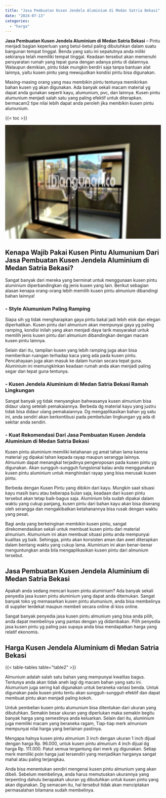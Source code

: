 ```yaml
---
title: "Jasa Pembuatan Kusen Jendela Aluminium di Medan Satria Bekasi"
date: "2024-07-13"
categories: 
  - "harga"
---
```


**Jasa Pembuatan Kusen Jendela Aluminium di Medan Satria Bekasi** – Pintu menjadi bagian keperluan yang betul-betul paling dibutuhkan dalam suatu bangunan tempat tinggal. Benda yang satu ini sepatutnya anda miliki sekiranya telah memiliki tempat tinggal. Keadaan tersebut akan memenuhi persyaratan rumah yang tepat guna dengan adanya pintu di dalamnya. Walaupun demikian, pintu tidak mungkin berdiri saja tanpa bantuan alat lainnya, yaitu kusen pintu yang mewujudkan kondisi pintu bisa digunakan.

Masing-masing orang yang mau membikin pintu tentunya memikirkan bahan kusen yg akan digunakan. Ada banyak sekali macam material yg dapat anda gunakan seperti kayu, alumunium, pvc, dan lainnya. Kusen pintu alumunium menjadi salah satu yang paling efektif untuk diterapkan. bermacam2 tipe nilai lebih dapat anda peroleh jika membikin kusen pintu alumunium.

{{< toc >}}

![Jasa Pembuatan Kusen Jendela Aluminium di Medan Satria Bekasi](/images/harga-kusen-jendela-alumunium-06.png)

## Kenapa Wajib Pakai Kusen Pintu Alumunium Dari Jasa Pembuatan Kusen Jendela Aluminium di Medan Satria Bekasi?

Sangat banyak dari mereka yang berminat untuk menggunaan kusen pintu aluminium diperbandingkan dg jenis kusen yang lain. Berikut sebagian alasan kenapa orang-orang lebih memilih kusen pintu almunium dibandingi bahan lainnya!

### \- Style Alumunium Paling Ramping

Siapa sih yg tidak mengharapkan gaya pintu bakal jadi lebih elok dan elegan diperhatikan. Kusen pintu dari almunium akan mempunyai gaya yg paling ramping, kondisi inilah yang akan menjadi daya tarik masyarakat untuk memilih jenis kusen pintu dari almunium dibandingkan dengan macam kusen pintu lainnya.

Selain dari itu, tampilan kusen yang lebih ramping juga akan bisa memberikan ruangan terhadap kaca yang ada pada kusen pintu. Pencahayaan juga akan masuk ke dalam hunian secara tepat guna. Aluminium ini memungkinkan keadaan rumah anda akan menjadi paling segar dan tepat guna tentunya.

### \- Kusen Jendela Aluminium di Medan Satria Bekasi Ramah Lingkungan

Sangat banyak yg tidak menyangkan bahwasanya kusen almunium bisa didaur ulang setelah pemakaiannya. Berbeda dg material kayu yang justru tidak bisa didaur ulang pemakaiannya. Dg mengaplikasikan bahan yg satu ini, anda sendiri akan berkontibusi pada pembetulan lingkungan yg ada di sekitar anda sendiri.

### \- Kuat Rekomendasi Dari Jasa Pembuatan Kusen Jendela Aluminium di Medan Satria Bekasi

Kusen pintu aluminium memiliki ketahanan yg amat tahan lama karena material yg dipakai tahan kepada rayap maupun serangga lainnya. Almunium dapat menangkal terjadinya pengeroposan pada kusen pintu yg digunakan. Akan sungguh-sungguh fungsional kalau anda menggunakan kusen pintu aluminium untuk menghindari rayap yang bisa merusak kusen pintu.

Berbeda dengan Kusen Pintu yang dibikin dari kayu. Mungkin saat situasi kayu masih baru atau beberapa bulan saja, keadaan dari kusen pintu tersebut akan tetap baik-bagus saja. Aluminium bila sudah dipakai dalam waktu yang cukup panjang, kusen pintu dari bahan kayu akan bisa diserang oleh serangga dan mengakibatkan ketahanannya bisa rusak dengan waktu yang pesat.

Bagi anda yang berkeinginan membikin kusen pintu, sangat direkomendasikan sekali untuk membuat kusen pintu dari material almunium. Alumunium ini akan membuat situasi pintu anda mempunyai kualitas yg baik. Sehingga, pintu akan konsisten aman dan awet diterapkan dalam bentang waktu yang cukup lama. Aluminium ini akan benar-benar menguntungkan anda bila mengaplikasikan kusen pintu dari almunium tersebut.

## Jasa Pembuatan Kusen Jendela Aluminium di Medan Satria Bekasi

Apakah anda sedang mencari kusen pintu aluminium? Ada banyak sekali penyedia jasa kusen pintu aluminium yang dapat anda ditemukan. Sangat banyak toko yg memasarkan kusen pintu alumunium, anda bisa membelinya di supplier terdekat maupun membeli secara online di kios online.

Sangat banyak penyedia jasa kusen pintu almunium yang bisa anda pilih, anda dapat membelinya yang pantas dengan yg didambakan. Pilih penyedia jasa kusen pintu yg paling pas supaya anda bisa mendapatkan harga yang relatif ekonomis.

## Harga Kusen Jendela Aluminium di Medan Satria Bekasi

{{< table-tables table="table2" >}}

Almunium adalah salah satu bahan yang mempunyai kwalitas bagus. Tentunya anda akan tidak aneh lagi dg macam bahan yang satu ini. Alumunium juga sering kali digunakan untuk beraneka variasi benda. Untuk digunakan pada kusen pintu tentu akan sungguh-sungguh efektif dan dapat membuat pintu akan menjadi paling kokoh.

Untuk pembelian kusen pintu alumunium bisa ditentukan dari ukuran yang dibutuhkan. Semakin besar ukuran yang diperlukan maka semakin begitu banyak harga yang semestinya anda keluarkan. Selain dari itu, aluminium juga memiliki macam yang beraneka ragam, Tiap-tiap merk almunium mempunyai nilai harga yang berlainan pastinya.

Mengapa halnya kusen pintu almunium 3 inch dengan ukuran 1 inch dijual dengan harga Rp. 96.000, untuk kusen pintu almunium 4 inch dijual dg harga Rp. 111.000. Patut semua tergantung dari merk yg digunakan. Setiap merk memiliki poin harga jual tersendiri yang menjadikan harganya sangat mahal atau paling terjangkau.

Anda bisa menentukan sendiri mengenai kusen pintu almunium yang akan dibeli. Sebelum membelinya, anda harus memutuskan ukurannya yang terpenting dahulu berapakah ukuran yg dibutuhkan untuk kusen pintu yang akan digunakan. Dg semacam itu, hal tersebut tidak akan menciptakan permasalahan bilamana sudah membelinya.
